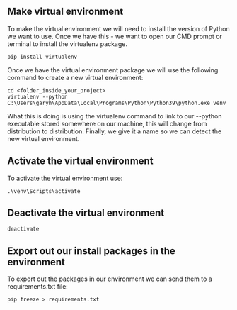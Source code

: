 ## Make virtual environment
To make the virtual environment we will need to install the version of Python we want to use. Once we have this - we want to open our CMD prompt or terminal to install the virtualenv package.

```{python}
pip install virtualenv
```

Once we have the virtual environment package we will use the following command to create a new virtual environment:

```
cd <folder_inside_your_project>
virtualenv --python C:\Users\garyh\AppData\Local\Programs\Python\Python39\python.exe venv
```

What this is doing is using the virtualenv command to link to our --python executable stored somewhere on our machine, this will change from distribution to distribution. Finally, we give it a name so we can detect the new virtual environment. 

## Activate the virtual environment

To activate the virtual environment use:

```
.\venv\Scripts\activate
```

## Deactivate the virtual environment

```
deactivate
```

## Export out our install packages in the environment

To export out the packages in our environment we can send them to a requirements.txt file:


```
pip freeze > requirements.txt
```
